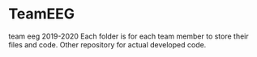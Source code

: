 # TeamEEG
team eeg 2019-2020
Each folder is for each team member to store their files and code. Other repository for actual developed code.
